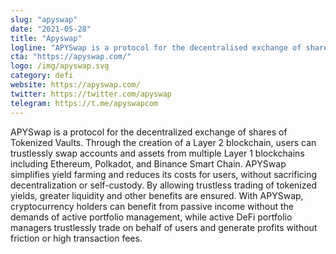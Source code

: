 ```yaml
---
slug: "apyswap"
date: "2021-05-28"
title: "Apyswap"
logline: "APYSwap is a protocol for the decentralised exchange of shares of Tokenized Vaults."
cta: "https://apyswap.com/"
logo: /img/apyswap.svg
category: defi
website: https://apyswap.com/
twitter: https://twitter.com/apyswap
telegram: https://t.me/apyswapcom
---
```


APYSwap is a protocol for the decentralized exchange of shares of Tokenized Vaults. Through the creation of a Layer 2 blockchain, users can trustlessly swap accounts and assets from multiple Layer 1 blockchains including Ethereum, Polkadot, and Binance Smart Chain. APYSwap simplifies yield farming and reduces its costs for users, without sacrificing decentralization or self-custody. By allowing trustless trading of tokenized yields, greater liquidity and other benefits are ensured. With APYSwap, cryptocurrency holders can benefit from passive income without the demands of active portfolio management, while active DeFi portfolio managers trustlessly trade on behalf of users and generate profits without friction or high transaction fees.

